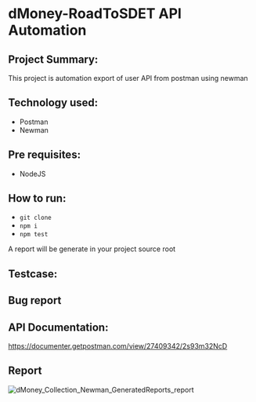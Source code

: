 # dMoney-RoadToSDET API Automation

## Project Summary:
This project is automation export of user API from postman using newman

## Technology used:
- Postman
- Newman

## Pre requisites:
- NodeJS

## How to run:
- ``` git clone ```
- ``` npm i ```
- ``` npm test ```

A report will be generate in your project source root

## Testcase:
<link>

## Bug report
<link>

## API Documentation:
https://documenter.getpostman.com/view/27409342/2s93m32NcD

## Report
![dMoney_Collection_Newman_GeneratedReports_report](https://github.com/NzSakib017/dMoney-RoadToSDET/assets/134344378/ce127f89-dfa2-4091-9d70-c53ede6ce543)
